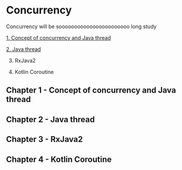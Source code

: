 # Concurrency
Concurrency will be sooooooooooooooooooooooo long study

[1. Concept of concurrency and Java thread](#chapter-1---Concept-of-concurrency-and-Java-thread)

[2. Java thread](#Java-thread)

3. RxJava2

4. Kotlin Coroutine


## Chapter 1 - Concept of concurrency and Java thread

## Chapter 2 - Java thread

## Chapter 3 - RxJava2

## Chapter 4 - Kotlin Coroutine
